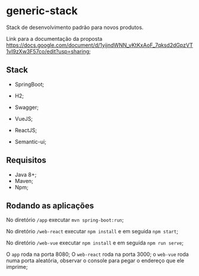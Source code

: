 # generic-stack
Stack de desenvolvimento padrão para novos produtos.


Link para a documentação da proposta https://docs.google.com/document/d/1yijndWNN_vKtKxAoF_7qksd2dGpzVT1vI9zXw3F57co/edit?usp=sharing;


## Stack

- SpringBoot;
- H2;
- Swagger;


- VueJS;
- ReactJS;
- Semantic-ui;


## Requisitos

- Java 8+;
- Maven;
- Npm;

## Rodando as aplicações

No diretório `/app` executar `mvn spring-boot:run`;

No diretório `/web-react` executar `npm install` e em seguida `npm start`;

No diretório `/web-vue` executar `npm install` e em seguida `npm run serve`;


O `app` roda na porta 8080;
O `web-react` roda na porta 3000;
o `web-vue` roda numa porta aleatória, observar o console para pegar o endereço que ele imprime;

